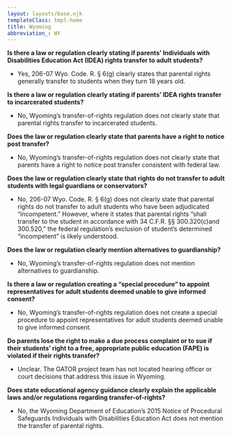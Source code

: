 ```yaml
---
layout: layouts/base.njk
templateClass: tmpl-home
title: Wyoming
abbreviation_: WY
---
```


**Is there a law or regulation clearly stating if parents’ Individuals with Disabilities Education Act (IDEA) rights transfer to adult students?**

- Yes, 206-07 Wyo. Code. R. § 6(g) clearly states that parental rights generally transfer to students when they turn 18 years old.

**Is there a law or regulation clearly stating if parents’ IDEA rights transfer to incarcerated students?**

- No, Wyoming’s transfer-of-rights regulation does not clearly state that parental rights transfer to incarcerated students.

**Does the law or regulation clearly state that parents have a right to notice post transfer?**

- No, Wyoming’s transfer-of-rights regulation does not clearly state that parents have a right to notice post transfer consistent with federal law.

**Does the law or regulation clearly state that rights do not transfer to adult students with legal guardians or conservators?**

- No, 206-07 Wyo. Code. R. § 6(g) does not clearly state that parental rights do not transfer to adult students who have been adjudicated “incompetent.” However, where it states that parental rights “shall transfer to the student in accordance with 34 C.F.R. §§ 300.320(c)and 300.520,” the federal regulation’s exclusion of student’s determined “incompetent” is likely understood.

**Does the law or regulation clearly mention alternatives to guardianship?**

- No, Wyoming’s transfer-of-rights regulation does not mention alternatives to guardianship.

**Is there a law or regulation creating a “special procedure” to appoint representatives for adult students deemed unable to give informed consent?**

- No, Wyoming’s transfer-of-rights regulation does not create a special procedure to appoint representatives for adult students deemed unable to give informed consent.

**Do parents lose the right to make a due process complaint or to sue if their students’ right to a free, appropriate public education (FAPE) is violated if their rights transfer?**

- Unclear. The GATOR project team has not located hearing officer or court decisions that address this issue in Wyoming.

**Does state educational agency guidance clearly explain the applicable laws and/or regulations regarding transfer-of-rights?**

- No, the Wyoming Department of Education’s 2015 Notice of Procedural Safeguards Individuals with Disabilities Education Act does not mention the transfer of parental rights.
